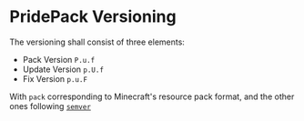 # PridePack Versioning
The versioning shall consist of three elements:
- Pack Version `P.u.f`
- Update Version `p.U.f`
- Fix Version `p.u.F`

With `pack` corresponding to Minecraft's resource pack format, and the other ones following [`semver`](https://semver.org)
